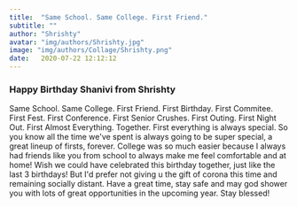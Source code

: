 ```yaml
---
title:  "Same School. Same College. First Friend."
subtitle: ""
author: "Shrishty"
avatar: "img/authors/Shrishty.jpg"
image: "img/authors/Collage/Shrishty.png"
date:   2020-07-22 12:12:12
---
```


### Happy Birthday Shanivi from Shrishty
Same School. Same College. First Friend. First Birthday. First Commitee. First Fest. First Conference. First Senior Crushes. First Outing. First Night Out. First Almost Everything. Together. First everything is always special. So you know all the time we've spent is always going to be super special, a great lineup of firsts, forever. College was so much easier because I always had friends like you from school to always make me feel comfortable and at home! Wish we could have celebrated this birthday together, just like the last 3 birthdays! But I'd prefer not giving u the gift of corona this time and remaining socially distant. Have a great time, stay safe and may god shower you with lots of great opportunities in the upcoming year. Stay blessed!